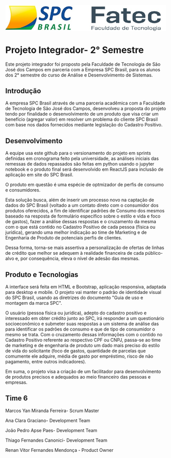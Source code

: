 ![alt text](https://github.com/equipespc/SPC_Fatec_G6/blob/master/Semana1/LogoFINAL.jpg)

# Projeto Integrador- 2° Semestre
Este projeto integrador foi proposto pela Faculdade de Tecnologia de São José dos Campos em parceria com a Empresa SPC Brasil, para os alunos dos 2° semestre do curso de Análise e Desenvolvimento de Sistemas.

## **Introdução**

A empresa SPC Brasil através de uma parceria acadêmica com a Faculdade de Tecnologia de São José dos Campos, desenvolveu a proposta do projeto tendo por finalidade o desenvolvimento de um produto que visa criar um benefício (agregar valor) em resolver um problema do cliente SPC Brasil com base nos dados fornecidos mediante legislação do Cadastro Positivo.

## **Desenvolvimento**

A equipe usa este github para o versionamento do projeto em sprints definidas em cronograma feito pela universidade, as análises iniciais das remessas de dados repassados são feitas em python usando o jupyter notebook e o produto final será desenvolvido em ReactJS para inclusão de aplicação em site do SPC Brasil.

O produto em questão é uma espécie de optmizador de perfis de consumo e consumidores.

Esta solução busca, além de inserir um processo novo na captação de dados do SPC Brasil (voltado a um contato direto com o consumidor dos produtos oferecidos, a fim de identificar padrões de Consumo dos mesmos baseado na resposta de formulário específico sobre o estilo e vida e foco de gastos), fazer a análise dessas respostas e o cruzamento da mesma com o que está contido no Cadastro Positivo de cada pessoa (física ou jurídica), gerando uma melhor indicação ao time de Marketing e de Engenharia de Produto de potenciais perfis de clientes.

Dessa forma, torna-se mais assertiva a personalização de ofertas de linhas de crédito que melhor se adequem à realidade financeira de cada público-alvo e, por consequência, eleva o nível de adesão das mesmas.

## **Produto e Tecnologias**

A interface será feita em HTML e Bootstrap, aplicação responsiva, adaptada para desktop e mobile. O projeto vai manter o padrão de identidade visual do SPC Brasil, usando as diretrizes do documento "Guia de uso e montagem da marca SPC".

O usuário (pessoa física ou jurídica), adepto do cadastro positivo e interessado em obter crédito junto ao SPC, irá responder a um questionário socioeconômico e submeter suas respostas a um sistema de análise das para identificar os padrões de consumo e que de tipo de consumidor o mesmo se trata. Com o cruzamento dessas informações com o contido no Cadastro Positivo referente ao respectivo CPF ou CNPJ, passa-se ao time de marketing e de engenharia de produto um dado mais preciso do estilo de vida do solicitante (foco de gastos, quantidade de parcelas que comumente ele adquire, média de gasto por empréstimo, risco de não pagamento, entre outros indicadores).

Em suma, o projeto visa a criação de um facilitador para desenvolvimento de produtos precisos e adequados ao meio financeiro das pessoas e empresas.


## **Time 6**
Marcos Yan Miranda Ferreira- Scrum Master

Ana Clara Graciano- Development Team

João Pedro Apse Paes- Development Team

Thiago Fernandes Canonici- Development Team

Renan Vitor Fernandes Mendonça - Product Owner



